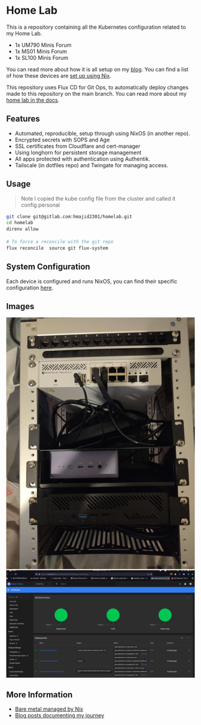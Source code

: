 # Home Lab

This is a repository containing all the Kubernetes configuration related to my Home Lab.

- 1x UM790 Minis Forum
- 1x MS01 Minis Forum
- 1x SL100 Minis Forum

You can read more about how it is all setup on my [blog](https://haseebmajid.dev/series/setup-raspberry-pi-cluster-with-k3s-and-nixos/).
You can find a list of how these devices are [set up using Nix](https://github.com/hmajid2301/dotfiles).

This repository uses Flux CD for Git Ops, to automatically deploy changes made to this repository on the main branch.
You can read more about my [home lab in the docs](https://docs.homelab.haseebmajid.dev).

## Features

- Automated, reproducible, setup through using NixOS (in another repo).
- Encrypted secrets with SOPS and Age
- SSL certificates from Cloudflare and cert-manager
- Using longhorn for persistent storage management
- All apps protected with authentication using Authentik.
- Tailscale (in dotfiles repo) and Twingate for managing access.
<!-- - Integrated GitHub Actions -->
<!-- - Web application firewall provided by Cloudflare Tunnels -->
<!-- - Next-gen networking using Cilium -->
<!-- - A Renovate-ready repository with pull request diffs provided by flux-local -->
<!-- - Opinionated implementation of Flux from the Home Operations Community's template -->

## Usage

> Note I copied the kube config file from the cluster and called it config.personal

```bash
git clone git@gitlab.com:hmajid2301/homelab.git
cd homelab
direnv allow

# To force a reconcile with the git repo
flux reconcile  source git flux-system

```

## System Configuration

Each device is configured and runs NixOS, you can find their specific configuration [here](https://gitlab.com/hmajid2301/dotfiles).

## Images

![Rack](docs/images/rack.jpg)
![Dashboard](docs/images/dashboard.png)

## More Information

- [Bare metal managed by Nix](https://gitlab.com/hmajid2301/dotfiles)
- [Blog posts documenting my journey](https://haseebmajid.dev/posts/2023-11-18-how-i-setup-my-raspberry-pi-cluster-with-nixos/)
